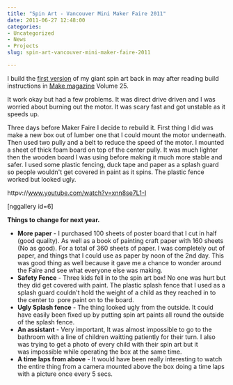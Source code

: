 ```yaml
---
title: "Spin Art - Vancouver Mini Maker Faire 2011"
date: 2011-06-27 12:48:00
categories:
- Uncategorized
- News
- Projects
slug: spin-art-vancouver-mini-maker-faire-2011

---
```


I build the <a href="/giant-spin-art-maker-faire-2011-vancouver/">first version</a> of my giant spin art back in may after reading build instructions in <a href="http://makeprojects.com/">Make magazine</a> Volume 25.

It work okay but had a few problems. It was direct drive driven and I was worried about burning out the motor. It was scary fast and got unstable as it speeds up.

Three days before Maker Faire I decide to rebuild it. First thing I did was make a new box out of lumber one that I could mount the motor underneath. Then used two pully and a belt to reduce the speed of the motor. I mounted a sheet of thick foam board on top of the center pully. It was much lighter then the wooden board I was using before making it much more stable and safer. I used some plastic fencing, duck tape and paper as a splash guard so people wouldn't get covered in paint as it spins. The plastic fence worked but looked ugly.

httpv://www.youtube.com/watch?v=xnn8se7L1-I

[nggallery id=6]

<strong>Things to change for next year.</strong>
<ul>
	<li><strong>More paper</strong> - I purchased 100 sheets of poster board that I cut in half (good quality). As well as a book of painting craft paper with 160 sheets (No as good). For a total of 360 sheets of paper. I was completely out of paper, and things that I could use as paper by noon of the 2nd day. This was good thing as well because it gave me a chance to wonder around the Faire and see what everyone else was making.</li>
	<li><strong>Safety Fence</strong> - Three kids fell in to the spin art box! No one was hurt but they did get covered with paint. The plastic splash fence that I used as a splash guard couldn't hold the weight of a child as they reached in to the center to  pore paint on to the board.</li>
	<li><strong>Ugly Splash fence</strong> - The thing looked ugly from the outside. It could have easily been fixed up by putting spin art paints all round the outside of the splash fence.</li>
	<li><strong>An assistant</strong> - Very important, It was almost impossible to go to the bathroom with a line of children waitting patiently for their turn. I also was trying to get a photo of every child with their spin art but it was impossible while operating the box at the same time.</li>
	<li><strong>A time laps from above</strong> - It would have been really interesting to watch the entire thing from a camera mounted above the box doing a time laps with a picture once every 5 secs.</li>
</ul>
&nbsp;

&nbsp;
